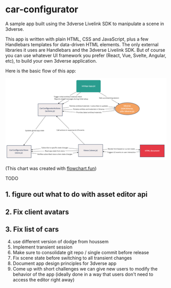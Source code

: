 # car-configurator
A sample app built using the 3dverse Livelink SDK to manipulate a scene in 3dverse.

This app is written with plain HTML, CSS and JavaScript, plus a few Handlebars templates for data-driven HTML elements. The only external libraries it uses are Handlebars and the 3dverse Livelink SDK. But of course you can use whatever UI framework you prefer (React, Vue, Svelte, Angular, etc), to build your own 3dverse application.

Here is the basic flow of this app:

![Car Configurator Flowchart](./car-config-flowchart.png)

(This chart was created with [flowchart.fun](https://flowchart.fun/))

TODO
## 1. figure out what to do with asset editor api
## 2. Fix client avatars
## 3. Fix list of cars
4. use different version of dodge from houssem
5. Implement transient session
6. Make sure to consolidate git repo / single commit before release
7. Fix scene state before switching to all transient changes
8. Document app design principles for 3dverse app
9. Come up with short challenges we can give new users to modify the behavior of the app (ideally done in a way that users don't need to access the editor right away)
